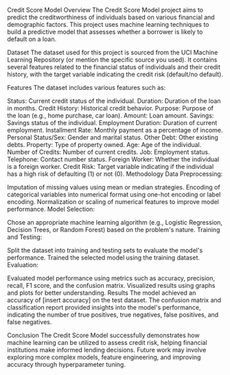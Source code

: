 Credit Score Model
Overview
The Credit Score Model project aims to predict the creditworthiness of individuals based on various financial and demographic factors. This project uses machine learning techniques to build a predictive model that assesses whether a borrower is likely to default on a loan.

Dataset
The dataset used for this project is sourced from the UCI Machine Learning Repository (or mention the specific source you used). It contains several features related to the financial status of individuals and their credit history, with the target variable indicating the credit risk (default/no default).

Features
The dataset includes various features such as:

Status: Current credit status of the individual.
Duration: Duration of the loan in months.
Credit History: Historical credit behavior.
Purpose: Purpose of the loan (e.g., home purchase, car loan).
Amount: Loan amount.
Savings: Savings status of the individual.
Employment Duration: Duration of current employment.
Installment Rate: Monthly payment as a percentage of income.
Personal Status/Sex: Gender and marital status.
Other Debt: Other existing debts.
Property: Type of property owned.
Age: Age of the individual.
Number of Credits: Number of current credits.
Job: Employment status.
Telephone: Contact number status.
Foreign Worker: Whether the individual is a foreign worker.
Credit Risk: Target variable indicating if the individual has a high risk of defaulting (1) or not (0).
Methodology
Data Preprocessing:

Imputation of missing values using mean or median strategies.
Encoding of categorical variables into numerical format using one-hot encoding or label encoding.
Normalization or scaling of numerical features to improve model performance.
Model Selection:

Chose an appropriate machine learning algorithm (e.g., Logistic Regression, Decision Trees, or Random Forest) based on the problem's nature.
Training and Testing:

Split the dataset into training and testing sets to evaluate the model's performance.
Trained the selected model using the training dataset.
Evaluation:

Evaluated model performance using metrics such as accuracy, precision, recall, F1 score, and the confusion matrix.
Visualized results using graphs and plots for better understanding.
Results
The model achieved an accuracy of [insert accuracy] on the test dataset. The confusion matrix and classification report provided insights into the model's performance, indicating the number of true positives, true negatives, false positives, and false negatives.

Conclusion
The Credit Score Model successfully demonstrates how machine learning can be utilized to assess credit risk, helping financial institutions make informed lending decisions. Future work may involve exploring more complex models, feature engineering, and improving accuracy through hyperparameter tuning.
